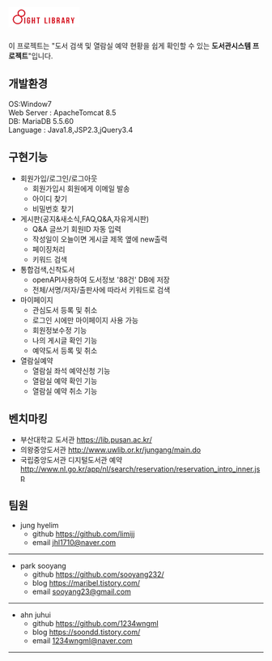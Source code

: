 # <img src="./WebContent/img/site-logo.png" width="140" height="40">  
이 프로젝트는 "도서 검색 및 열람실 예약 현황을 쉽게 확인할 수 있는 **도서관시스템 프로젝트**"입니다.  

## 개발환경
OS:Window7  
Web Server : ApacheTomcat 8.5  
DB: MariaDB 5.5.60  
Language : Java1.8,JSP2.3,jQuery3.4

## 구현기능
+ 회원가입/로그인/로그아웃
    + 회원가입시 회원에게 이메일 발송
    + 아이디 찾기
    + 비밀번호 찾기
+ 게시판(공지&새소식,FAQ,Q&A,자유게시판)
    + Q&A 글쓰기 회원ID 자동 입력
    + 작성일이 오늘이면 게시글 제목 옆에 new출력
    + 페이징처리
    + 키워드 검색
+ 통합검색,신착도서
    + openAPI사용하여 도서정보 '88건' DB에 저장
    + 전체/서명/저자/출판사에 따라서 키워드로 검색
+ 마이페이지
    + 관심도서 등록 및 취소  
    + 로그인 시에만 마이페이지 사용 가능
    + 회원정보수정 기능
    + 나의 게시글 확인 기능
    + 예약도서 등록 및 취소
+ 열람실예약
    + 열람실 좌석 예약신청 기능
    + 열람실 예약 확인 기능
    + 열람실 예약 취소 기능

## 벤치마킹
+ 부산대학교 도서관 <https://lib.pusan.ac.kr/>
+ 의왕중앙도서관 <http://www.uwlib.or.kr/jungang/main.do>
+ 국립중앙도서관 디지털도서관 예약 <http://www.nl.go.kr/app/nl/search/reservation/reservation_intro_inner.jsp>

## 팀원
+ jung hyelim  
    + github <https://github.com/limijj>  
    + email <jhl1710@naver.com>  

***  
+ park sooyang  
    + github <https://github.com/sooyang232/>  
    + blog <https://maribel.tistory.com/>  
    + email <sooyang23@gmail.com>  
    
***   
+ ahn juhui  
    + github <https://github.com/1234wngml>  
    + blog <https://soondd.tistory.com/>  
    + email <1234wngml@naver.com>  
    
***
